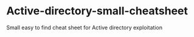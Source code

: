 # Active-directory-small-cheatsheet
Small easy to find cheat sheet for Active directory exploitation
